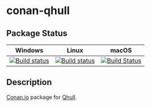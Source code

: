 # conan-qhull

## Package Status

| Windows | Linux | macOS |
|:-------:|:-----:|:-----:|
|[![Build status](https://ci.appveyor.com/api/projects/status/8wlu4ohg7nn2vcsn/branch/testing%2F8.0.1?svg=true)](https://ci.appveyor.com/project/SpaceIm/conan-qhull)|[![Build status](https://github.com/SpaceIm/conan-qhull/workflows/.github/workflows/conan.yml/badge.svg?branch=testing%2F8.0.1)](https://github.com/SpaceIm/conan-qhull/actions?query=branch%3Atesting%2F8.0.1)|[![Build Status](https://travis-ci.com/SpaceIm/conan-qhull.svg?branch=testing%2F8.0.1)](https://travis-ci.com/SpaceIm/conan-qhull)|

## Description

[Conan.io](https://conan.io) package for [Qhull](https://github.com/qhull/qhull).
